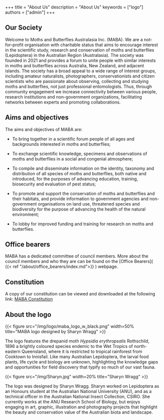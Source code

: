 +++
title = "About Us"
description = "About Us"
keywords = ["logo"]
authors = ["admin"]
+++

## Our Society

Welcome to Moths and Butterflies Australasia Inc. (MABA). We are a not-for-profit organisation with charitable status that aims to encourage interest in the scientific study, research and conservation of moths and butterflies (Lepidoptera) in the Australian Region (Australasia). The society was founded in 2021 and provides a forum to unite people with similar interests in moths and butterflies across Australia, New Zealand, and adjacent islands. The society has a broad appeal to a wide range of interest groups, including amateur naturalists, photographers, conservationists and citizen scientists who are passionate about observing, collecting and studying moths and butterflies, not just professional entomologists. Thus, through community engagement we increase connectivity between various people, research institutions and non-government organizations, facilitating networks between experts and promoting collaborations.

## Aims and objectives 

The aims and objectives of MABA are:

* To bring together in a scientific forum people of all ages and backgrounds interested in moths and butterflies;

* To exchange scientific knowledge, specimens and observations of moths and butterflies in a social and congenial atmosphere;

* To compile and disseminate information on the identity, taxonomy and distribution of all species of moths and butterflies, both native and introduced, for the purposes of advancing education, training, biosecurity and evaluation of pest status;

* To promote and support the conservation of moths and butterflies and their habitats, and provide information to government agencies and non-government organisations on land use, threatened species and biodiversity for the purpose of advancing the health of the natural environment; 

* To lobby for improved funding and training for research on moths and butterflies.

## Office bearers

MABA has a dedicated committee of council members. More about the council members and who they are can be found on the [Office Bearers]( {{< ref "/about/office_bearers/index.md">}} ) webpage. 

## Constitution

A copy of our constitution can be viewed and downloaded at the following link: [MABA Constitution](https://drive.google.com/file/d/18Q_sbAqG1abpti817adJz4ldNJZ-ww2d/view?usp=sharing)


## About the logo
{{< figure src="/img/logo/maba_logo_w_black.png" width=50% title="MABA logo designed by Sharyn Wragg"  >}}

The logo features the drepanid moth _Hypsidia erythropsalis_ Rothschild, 1896 a brightly coloured species endemic to the Wet Tropics of north-eastern Queensland, where it is restricted to tropical rainforest from Cooktown to Innisfail. Like many Australian Lepidoptera, the larval food plants, life cycle and biology are unknown, highlighting the knowledge gaps and opportunities for field discovery that typify so much of our vast fauna. 

{{< figure src="/img/Sharyn.jpg" width=20% title="Sharyn Wragg"  >}}

The logo was designed by Sharyn Wragg. Sharyn worked on Lepidoptera as an Honours student at the Australian National University (ANU), and as a technical officer in the Australian National Insect Collection, CSIRO. She currently works at the ANU Research School of Biology, but enjoys engaging in art, graphic, illustration and photography projects that highlight the beauty and conservation value of the Australian biota and landscape. 
